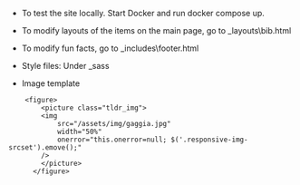 * To test the site locally. Start Docker and run docker compose up.

* To modify layouts of the items on the main page, go to _layouts\bib.html
* To modify fun facts, go to _includes\footer.html
* Style files: Under _sass

* Image template
```
    <figure>
        <picture class="tldr_img">
        <img
            src="/assets/img/gaggia.jpg"
            width="50%"
            onerror="this.onerror=null; $('.responsive-img-srcset').emove();"
        />
        </picture>
      </figure>
``````